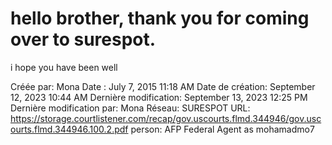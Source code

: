 # hello brother, thank you for coming over to surespot.
i hope you have been well

Créée par: Mona
Date : July 7, 2015 11:18 AM
Date de création: September 12, 2023 10:44 AM
Dernière modification: September 13, 2023 12:25 PM
Dernière modification par: Mona
Réseau: SURESPOT
URL: https://storage.courtlistener.com/recap/gov.uscourts.flmd.344946/gov.uscourts.flmd.344946.100.2.pdf
person: AFP Federal Agent as mohamadmo7
